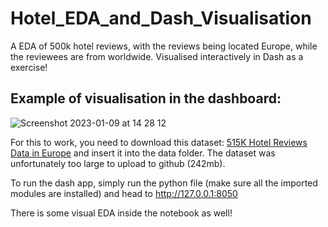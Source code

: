# Hotel_EDA_and_Dash_Visualisation
A EDA of 500k hotel reviews, with the reviews being located Europe, while the reviewees are from worldwide. Visualised interactively in Dash as a exercise!


## Example of visualisation in the dashboard:
![Screenshot 2023-01-09 at 14 28 12](https://user-images.githubusercontent.com/116341361/211318950-5e6212cb-799d-4424-8067-231b5f13295c.png)

For this to work, you need to download this dataset: [515K Hotel Reviews Data in Europe](https://www.kaggle.com/datasets/huypui/data-515k-rating-hotel/download?datasetVersionNumber=2) and insert it into the data folder. The dataset was unfortunately too large to upload to github (242mb).

To run the dash app, simply run the python file (make sure all the imported modules are installed) and head to http://127.0.0.1:8050

There is some visual EDA inside the notebook as well!
